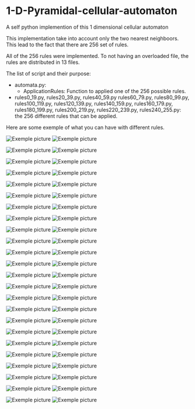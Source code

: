 # 1-D-Pyramidal-cellular-automaton
A self python implemention of this 1 dimensional cellular automaton

This implementation take into account only the two nearest neighboors. This lead to the fact that there are 256 set of rules.

All of the 256 rules were implemented. To not having an overloaded file, the rules are distributed in 13 files.

The list of script and their purpose:
* automata.py:
  * ApplicationRules: Function to applied one of the 256 possible rules.
* rules0_19.py, rules20_39.py, rules40_59.py rules60_79.py, rules80_99.py, rules100_119.py, rules120_139.py, rules140_159.py, rules160_179.py, rules180_199.py, rules200_219.py, rules220_239.py, rules240_255.py: the 256 different rules that can be applied.

Here are some exemple of what you can have with different rules.

![Exemple picture](img/rule15_sz601_simp.png)
![Exemple picture](img/rule15_sz601_sum.png)

![Exemple picture](img/rule41_sz601_simp.png)
![Exemple picture](img/rule41_sz601_sum.png)

![Exemple picture](img/rule42_sz601_simp.png)
![Exemple picture](img/rule42_sz601_sum.png)

![Exemple picture](img/rule46_sz601_simp.png)
![Exemple picture](img/rule46_sz601_sum.png)

![Exemple picture](img/rule52_sz601_simp.png)
![Exemple picture](img/rule52_sz601_sum.png)

![Exemple picture](img/rule53_sz601_simp.png)
![Exemple picture](img/rule53_sz601_sum.png)

![Exemple picture](img/rule55_sz601_simp.png)
![Exemple picture](img/rule55_sz601_sum.png)

![Exemple picture](rule101_sz601_simp.png)
![Exemple picture](rule101_sz601_sum.png)

![Exemple picture](rule102_sz601_simp.png)
![Exemple picture](rule102_sz601_sum.png)

![Exemple picture](rule107_sz601_simp.png)
![Exemple picture](rule107_sz601_sum.png)

![Exemple picture](rule108_sz601_simp.png)
![Exemple picture](rule108_sz601_sum.png)

![Exemple picture](rule112_sz601_simp.png)
![Exemple picture](rule112_sz601_sum.png)

![Exemple picture](rule118_sz601_simp.png)
![Exemple picture](rule118_sz601_sum.png)

![Exemple picture](rule121_sz601_simp.png)
![Exemple picture](rule121_sz601_sum.png)

![Exemple picture](rule122_sz601_simp.png)
![Exemple picture](rule122_sz601_sum.png)

![Exemple picture](rule134_sz601_simp.png)
![Exemple picture](rule134_sz601_sum.png)

![Exemple picture](rule138_sz601_simp.png)
![Exemple picture](rule138_sz601_sum.png)

![Exemple picture](rule178_sz601_simp.png)
![Exemple picture](rule178_sz601_sum.png)

![Exemple picture](rule182_sz601_simp.png)
![Exemple picture](rule182_sz601_sum.png)

![Exemple picture](rule198_sz601_simp.png)
![Exemple picture](rule198_sz601_sum.png)

![Exemple picture](rule201_sz601_simp.png)
![Exemple picture](rule201_sz601_sum.png)

![Exemple picture](rule203_sz601_simp.png)
![Exemple picture](rule203_sz601_sum.png)

![Exemple picture](rule204_sz601_simp.png)
![Exemple picture](rule204_sz601_sum.png)

![Exemple picture](rule226_sz601_simp.png)
![Exemple picture](rule226_sz601_sum.png)
